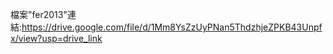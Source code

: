 檔案"fer2013"連結:https://drive.google.com/file/d/1Mm8YsZzUyPNan5ThdzhjeZPKB43Unpfx/view?usp=drive_link
